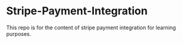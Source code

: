 # Stripe-Payment-Integration
This repo is for the content of stripe payment integration for learning purposes.
